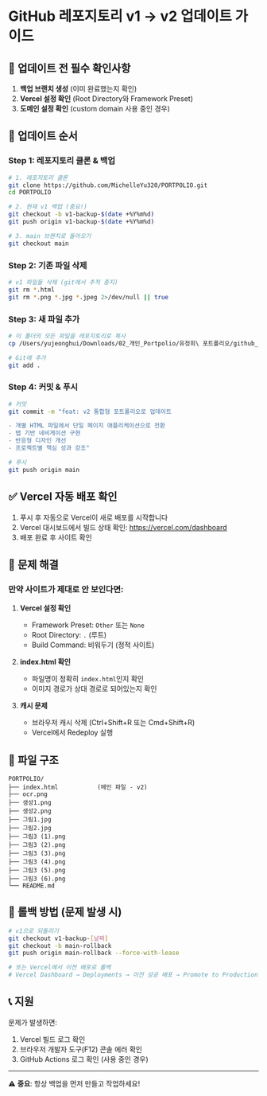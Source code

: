 # GitHub 레포지토리 v1 → v2 업데이트 가이드

## 🚨 업데이트 전 필수 확인사항

1. **백업 브랜치 생성** (이미 완료했는지 확인)
2. **Vercel 설정 확인** (Root Directory와 Framework Preset)
3. **도메인 설정 확인** (custom domain 사용 중인 경우)

## 📝 업데이트 순서

### Step 1: 레포지토리 클론 & 백업
```bash
# 1. 레포지토리 클론
git clone https://github.com/MichelleYu320/PORTPOLIO.git
cd PORTPOLIO

# 2. 현재 v1 백업 (중요!)
git checkout -b v1-backup-$(date +%Y%m%d)
git push origin v1-backup-$(date +%Y%m%d)

# 3. main 브랜치로 돌아오기
git checkout main
```

### Step 2: 기존 파일 삭제
```bash
# v1 파일들 삭제 (git에서 추적 중지)
git rm *.html
git rm *.png *.jpg *.jpeg 2>/dev/null || true
```

### Step 3: 새 파일 추가
```bash
# 이 폴더의 모든 파일을 레포지토리로 복사
cp /Users/yujeonghui/Downloads/02_개인_Portpolio/유정희\ 포트폴리오/github_deploy/* ./

# Git에 추가
git add .
```

### Step 4: 커밋 & 푸시
```bash
# 커밋
git commit -m "feat: v2 통합형 포트폴리오로 업데이트

- 개별 HTML 파일에서 단일 페이지 애플리케이션으로 전환
- 탭 기반 네비게이션 구현
- 반응형 디자인 개선
- 프로젝트별 핵심 성과 강조"

# 푸시
git push origin main
```

## ✅ Vercel 자동 배포 확인

1. 푸시 후 자동으로 Vercel이 새로 배포를 시작합니다
2. Vercel 대시보드에서 빌드 상태 확인: https://vercel.com/dashboard
3. 배포 완료 후 사이트 확인

## 🔧 문제 해결

### 만약 사이트가 제대로 안 보인다면:

1. **Vercel 설정 확인**
   - Framework Preset: `Other` 또는 `None`
   - Root Directory: `.` (루트)
   - Build Command: 비워두기 (정적 사이트)

2. **index.html 확인**
   - 파일명이 정확히 `index.html`인지 확인
   - 이미지 경로가 상대 경로로 되어있는지 확인

3. **캐시 문제**
   - 브라우저 캐시 삭제 (Ctrl+Shift+R 또는 Cmd+Shift+R)
   - Vercel에서 Redeploy 실행

## 📌 파일 구조

```
PORTPOLIO/
├── index.html           (메인 파일 - v2)
├── ocr.png
├── 생성1.png
├── 생성2.png
├── 그림1.jpg
├── 그림2.jpg
├── 그림3 (1).png
├── 그림3 (2).png
├── 그림3 (3).png
├── 그림3 (4).png
├── 그림3 (5).png
├── 그림3 (6).png
└── README.md
```

## 🔄 롤백 방법 (문제 발생 시)

```bash
# v1으로 되돌리기
git checkout v1-backup-[날짜]
git checkout -b main-rollback
git push origin main-rollback --force-with-lease

# 또는 Vercel에서 이전 배포로 롤백
# Vercel Dashboard → Deployments → 이전 성공 배포 → Promote to Production
```

## 📞 지원

문제가 발생하면:
1. Vercel 빌드 로그 확인
2. 브라우저 개발자 도구(F12) 콘솔 에러 확인
3. GitHub Actions 로그 확인 (사용 중인 경우)

---

⚠️ **중요**: 항상 백업을 먼저 만들고 작업하세요!